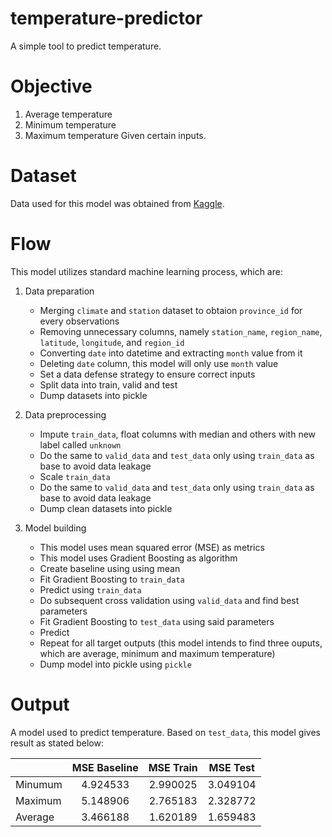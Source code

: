# temperature-predictor
A simple tool to predict temperature.

# Objective
1. Average temperature
2. Minimum temperature
3. Maximum temperature
Given certain inputs.

# Dataset
Data used for this model was obtained from [Kaggle](https://www.kaggle.com/datasets/greegtitan/indonesia-climate).

# Flow
This model utilizes standard machine learning process, which are:
1. Data preparation
   - Merging `climate` and `station` dataset to obtaion `province_id` for every observations
   - Removing unnecessary columns, namely `station_name`, `region_name`, `latitude`, `longitude`, and `region_id`
   - Converting `date` into datetime and extracting `month` value from it
   - Deleting `date` column, this model will only use `month` value
   - Set a data defense strategy to ensure correct inputs
   - Split data into train, valid and test
   - Dump datasets into pickle
     
2. Data preprocessing
   - Impute `train_data`, float columns with median and others with new label called `unknown`
   - Do the same to `valid_data` and `test_data` only using `train_data` as base to avoid data leakage
   - Scale `train_data`
   - Do the same to `valid_data` and `test_data` only using `train_data` as base to avoid data leakage
   - Dump clean datasets into pickle
  
3. Model building
   - This model uses mean squared error (MSE) as metrics
   - This model uses Gradient Boosting as algorithm
   - Create baseline using using mean
   - Fit Gradient Boosting to `train_data`
   - Predict using `train_data`
   - Do subsequent cross validation using `valid_data` and find best parameters
   - Fit Gradient Boosting to `test_data` using said parameters
   - Predict
   - Repeat for all target outputs (this model intends to find three ouputs, which are average, minimum and maximum temperature)
   - Dump model into pickle using `pickle`

# Output
A model used to predict temperature. Based on `test_data`, this model gives result as stated below:

|         | MSE Baseline | MSE Train | MSE Test |
| --------|:------------:| :--------:| :-------:|
| Minumum | 4.924533     | 2.990025  | 3.049104 |
| Maximum | 5.148906     | 2.765183  | 2.328772 |
| Average | 3.466188     | 1.620189  | 1.659483 |
